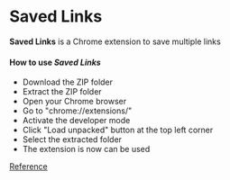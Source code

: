 # Saved Links

**Saved Links** is a Chrome extension to save multiple links 

#### How to use *Saved Links*
* Download the ZIP folder
* Extract the ZIP folder
* Open your Chrome browser
* Go to "chrome://extensions/"
* Activate the developer mode
* Click "Load unpacked" button at the top left corner
* Select the extracted folder
* The extension is now can be used

<a href="https://www.youtube.com/watch?v=jS4aFq5-91M" target="_blank">Reference</a>
